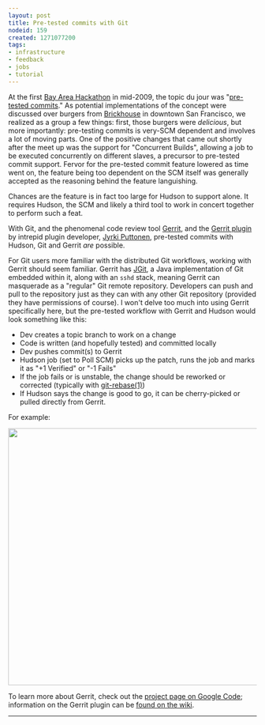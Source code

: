 ```yaml
---
layout: post
title: Pre-tested commits with Git
nodeid: 159
created: 1271077200
tags:
- infrastructure
- feedback
- jobs
- tutorial
---
```

At the first [Bay Area Hackathon](http://wiki.hudson-ci.org/display/HUDSON/BayAreaMeetup) in mid-2009, the topic du jour was "[pre-tested commits](http://wiki.hudson-ci.org/display/HUDSON/Designing+pre-tested+commit)." As potential implementations of the concept were discussed over burgers from <a id="aptureLink_gLlt1i6v1p" href="http://www.brickhousesf.com/">Brickhouse</a> in downtown San Francisco, we realized as a group a few things: first, those burgers were *delicious*, but more importantly: pre-testing commits is very-SCM dependent and involves a lot of moving parts. One of the positive changes that came out shortly after the meet up was the support for "Concurrent Builds", allowing a job to be executed concurrently on different slaves, a precursor to pre-tested commit support. Fervor for the pre-tested commit feature lowered as time went on, the feature being too dependent on the SCM itself was generally accepted as the reasoning behind the feature languishing.

Chances are the feature is in fact too large for Hudson to support alone. It requires Hudson, the SCM and likely a third tool to work in concert together to perform such a feat. 

With Git, and the phenomenal code review tool [Gerrit](http://code.google.com/p/gerrit/), and the [Gerrit plugin](http://wiki.hudson-ci.org/display/HUDSON/Gerrit+Plugin) by intrepid plugin developer, [Jyrki Puttonen](http://twitter.com/jyrkiputtonen), pre-tested commits with Hudson, Git and Gerrit *are* possible.
<!--break-->
For Git users more familiar with the distributed Git workflows, working with Gerrit should seem familiar. Gerrit has <a id="aptureLink_MoOPmIyV3m" href="http://www.eclipse.org/jgit/">JGit</a>, a Java implementation of Git embedded within it, along with an `sshd` stack, meaning Gerrit can masquerade as a "regular" Git remote repository. Developers can push and pull to the repository just as they can with any other Git repository (provided they have permissions of course). I won't delve too much into using Gerrit specifically here, but the pre-tested workflow with Gerrit and Hudson would look something like this:

* Dev creates a topic branch to work on a change
* Code is written (and hopefully tested) and committed locally
* Dev pushes commit(s) to Gerrit
* Hudson job (set to Poll SCM) picks up the patch, runs the job and marks it as "+1 Verified" or "-1 Fails"
* If the job fails or is unstable, the change should be reworked or corrected (typically with <a id="aptureLink_YL8glbfS7G" href="http://www.kernel.org/pub/software/scm/git/docs/git-rebase.html">git-rebase(1)</a>)
* If Hudson says the change is good to go, it can be cherry-picked or pulled directly from Gerrit.

For example:
<center><a href="http://agentdero.cachefly.net/continuousblog/gerrit_patch.png"><img src="http://agentdero.cachefly.net/continuousblog/gerrit_patch.png" width="520"/></a></center>

To learn more about Gerrit, check out the [project page on Google Code](http://code.google.com/p/gerrit/); information on the Gerrit plugin can be [found on the wiki](http://wiki.hudson-ci.org/display/HUDSON/Gerrit+Plugin).


----
